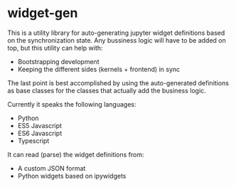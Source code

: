 
# widget-gen

This is a utility library for auto-generating jupyter widget definitions
based on the synchronization state. Any bussiness logic will have to be
added on top, but this utility can help with:

- Bootstrapping development
- Keeping the different sides (kernels + frontend) in sync

The last point is best accomplished by using the auto-generated definitions
as base classes for the classes that actually add the business logic.

Currently it speaks the following languages:

- Python
- ES5 Javascript
- ES6 Javascript
- Typescript

It can read (parse) the widget definitions from:

- A custom JSON format
- Python widgets based on ipywidgets
